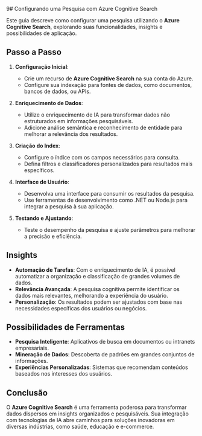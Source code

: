 9# Configurando uma Pesquisa com Azure Cognitive Search

Este guia descreve como configurar uma pesquisa utilizando o **Azure Cognitive Search**, explorando suas funcionalidades, insights e possibilidades de aplicação.

## Passo a Passo

1. **Configuração Inicial**:
   - Crie um recurso de **Azure Cognitive Search** na sua conta do Azure.
   - Configure sua indexação para fontes de dados, como documentos, bancos de dados, ou APIs.

2. **Enriquecimento de Dados**:
   - Utilize o enriquecimento de IA para transformar dados não estruturados em informações pesquisáveis.
   - Adicione análise semântica e reconhecimento de entidade para melhorar a relevância dos resultados.

3. **Criação do Index**:
   - Configure o índice com os campos necessários para consulta.
   - Defina filtros e classificadores personalizados para resultados mais específicos.

4. **Interface de Usuário**:
   - Desenvolva uma interface para consumir os resultados da pesquisa.
   - Use ferramentas de desenvolvimento como .NET ou Node.js para integrar a pesquisa à sua aplicação.

5. **Testando e Ajustando**:
   - Teste o desempenho da pesquisa e ajuste parâmetros para melhorar a precisão e eficiência.

## Insights

- **Automação de Tarefas**: Com o enriquecimento de IA, é possível automatizar a organização e classificação de grandes volumes de dados.
- **Relevância Avançada**: A pesquisa cognitiva permite identificar os dados mais relevantes, melhorando a experiência do usuário.
- **Personalização**: Os resultados podem ser ajustados com base nas necessidades específicas dos usuários ou negócios.

## Possibilidades de Ferramentas

- **Pesquisa Inteligente**: Aplicativos de busca em documentos ou intranets empresariais.
- **Mineração de Dados**: Descoberta de padrões em grandes conjuntos de informações.
- **Experiências Personalizadas**: Sistemas que recomendam conteúdos baseados nos interesses dos usuários.

## Conclusão

O **Azure Cognitive Search** é uma ferramenta poderosa para transformar dados dispersos em insights organizados e pesquisáveis. Sua integração com tecnologias de IA abre caminhos para soluções inovadoras em diversas indústrias, como saúde, educação e e-commerce.


